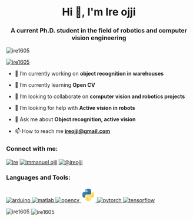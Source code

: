 <h1 align="center">Hi 👋, I'm Ire ojji</h1>
<h3 align="center">A current Ph.D. student in the field of robotics and computer vision engineering</h3>

<p align="left"> <img src="https://komarev.com/ghpvc/?username=ire1605&label=Profile%20views&color=0e75b6&style=flat" alt="ire1605" /> </p>

<p align="left"> <a href="https://github.com/ryo-ma/github-profile-trophy"><img src="https://github-profile-trophy.vercel.app/?username=ire1605" alt="ire1605" /></a> </p>

- 🔭 I’m currently working on **object recognition in warehouses**

- 🌱 I’m currently learning **Open CV**

- 👯 I’m looking to collaborate on **computer vision and robotics projects**

- 🤝 I’m looking for help with **Active vision in robots**

- 💬 Ask me about **Object recognition, active vision**

- 📫 How to reach me **ireojji@gmail.com**

<h3 align="left">Connect with me:</h3>
<p align="left">
<a href="https://twitter.com/ire" target="blank"><img align="center" src="https://raw.githubusercontent.com/rahuldkjain/github-profile-readme-generator/master/src/images/icons/Social/twitter.svg" alt="ire" height="30" width="40" /></a>
<a href="https://linkedin.com/in/immanuel ojji" target="blank"><img align="center" src="https://raw.githubusercontent.com/rahuldkjain/github-profile-readme-generator/master/src/images/icons/Social/linked-in-alt.svg" alt="immanuel ojji" height="30" width="40" /></a>
<a href="https://www.youtube.com/c/@ireojji" target="blank"><img align="center" src="https://raw.githubusercontent.com/rahuldkjain/github-profile-readme-generator/master/src/images/icons/Social/youtube.svg" alt="@ireojji" height="30" width="40" /></a>
</p>

<h3 align="left">Languages and Tools:</h3>
<p align="left"> <a href="https://www.arduino.cc/" target="_blank" rel="noreferrer"> <img src="https://cdn.worldvectorlogo.com/logos/arduino-1.svg" alt="arduino" width="40" height="40"/> </a> <a href="https://www.mathworks.com/" target="_blank" rel="noreferrer"> <img src="https://upload.wikimedia.org/wikipedia/commons/2/21/Matlab_Logo.png" alt="matlab" width="40" height="40"/> </a> <a href="https://opencv.org/" target="_blank" rel="noreferrer"> <img src="https://www.vectorlogo.zone/logos/opencv/opencv-icon.svg" alt="opencv" width="40" height="40"/> </a> <a href="https://www.python.org" target="_blank" rel="noreferrer"> <img src="https://raw.githubusercontent.com/devicons/devicon/master/icons/python/python-original.svg" alt="python" width="40" height="40"/> </a> <a href="https://pytorch.org/" target="_blank" rel="noreferrer"> <img src="https://www.vectorlogo.zone/logos/pytorch/pytorch-icon.svg" alt="pytorch" width="40" height="40"/> </a> <a href="https://www.tensorflow.org" target="_blank" rel="noreferrer"> <img src="https://www.vectorlogo.zone/logos/tensorflow/tensorflow-icon.svg" alt="tensorflow" width="40" height="40"/> </a> </p>

<p><img align="left" src="https://github-readme-stats.vercel.app/api/top-langs?username=ire1605&show_icons=true&locale=en&layout=compact" alt="ire1605" /></p>

<p>&nbsp;<img align="center" src="https://github-readme-stats.vercel.app/api?username=ire1605&show_icons=true&locale=en" alt="ire1605" /></p>
